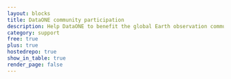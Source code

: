 ```yaml
---
layout: blocks
title: DataONE community participation
description: Help DataONE to benefit the global Earth observation community
category: support
free: true
plus: true
hostedrepo: true
show_in_table: true
render_page: false
---
```

